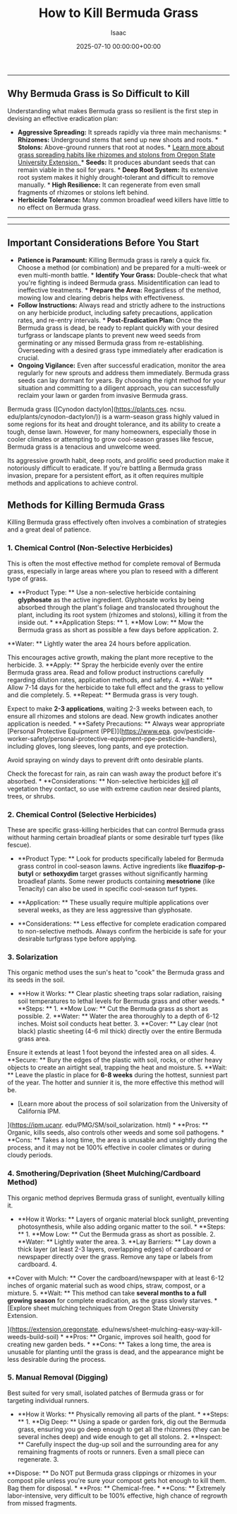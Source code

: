 ﻿---
title: How to Kill Bermuda Grass
description: Bermuda grass Cynodon dactylon is a warm-season grass highly valued in some regions for its heat and drought tolerance, and its ability to create a tough,...
slug: /how-to-kill-bermuda-grass/
date: 2025-07-10 00:00:00+00:00
lastmod: 2025-07-10 00:00:00+03:00
author: Isaac
categories:
- Lawn Care
- Guides
- Home Improvement
tags:
- lawn-care
- kill
- bermuda
layout: post
---
---
## Why Bermuda Grass is So Difficult to Kill
Understanding what makes Bermuda grass so resilient is the first step in devising an effective eradication plan:
* **Aggressive Spreading:** It spreads rapidly via three main mechanisms: * **Rhizomes:** Underground stems that send up new shoots and roots. * **Stolons:** Above-ground runners that root at nodes. * [Learn more about grass spreading habits like rhizomes and stolons from Oregon State University Extension.
](https://extension.oregonstate.edu/gardening/[lawn-care](https://pestpolicy.com/how-to-control-bermuda-grass/)/understanding-grass-spreading-habits) * **Seeds:** It produces abundant seeds that can remain viable in the soil for years. * **Deep Root System:** Its extensive root system makes it highly drought-tolerant and difficult to remove manually. * **High Resilience:** It can regenerate from even small fragments of rhizomes or stolons left behind.
* **Herbicide Tolerance:** Many common broadleaf weed killers have little to no effect on Bermuda grass.
---
---
## Important Considerations Before You Start
* **Patience is Paramount:** Killing Bermuda grass is rarely a quick fix. Choose a method (or combination) and be prepared for a multi-week or even multi-month battle. * **Identify Your Grass:** Double-check that what you're fighting is indeed Bermuda grass. Misidentification can lead to ineffective treatments. * **Prepare the Area:** Regardless of the method, mowing low and clearing debris helps with effectiveness.
* **Follow Instructions:** Always read and strictly adhere to the instructions on any herbicide product, including safety precautions, application rates, and re-entry intervals. * **Post-Eradication Plan:** Once the Bermuda grass is dead, be ready to replant quickly with your desired turfgrass or landscape plants to prevent new weed seeds from germinating or any missed Bermuda grass from re-establishing. Overseeding with a desired grass type immediately after eradication is crucial.
* **Ongoing Vigilance:** Even after successful eradication, monitor the area regularly for new sprouts and address them immediately. Bermuda grass seeds can lay dormant for years.
By choosing the right method for your situation and committing to a diligent approach, you can successfully reclaim your lawn or garden from invasive Bermuda grass.

Bermuda grass ([Cynodon dactylon](https://plants.ces. ncsu. edu/plants/cynodon-dactylon/)) is a warm-season grass highly valued in some regions for its heat and drought tolerance, and its ability to create a tough, dense lawn. However, for many homeowners, especially those in cooler climates or attempting to grow cool-season grasses like fescue, Bermuda grass is a tenacious and unwelcome weed.

Its aggressive growth habit, deep roots, and prolific seed production make it notoriously difficult to eradicate. If you're battling a Bermuda grass invasion, prepare for a persistent effort, as it often requires multiple methods and applications to achieve control.

##  Methods for Killing Bermuda Grass

Killing Bermuda grass effectively often involves a combination of strategies and a great deal of patience.

###  1. Chemical Control (Non-Selective Herbicides)

This is often the most effective method for complete removal of Bermuda grass, especially in large areas where you plan to reseed with a different type of grass.

* **Product Type: ** Use a non-selective herbicide containing **glyphosate** as the active ingredient. Glyphosate works by being absorbed through the plant's foliage and translocated throughout the plant, including its root system (rhizomes and stolons), killing it from the inside out. * **Application Steps: ** 1. **Mow Low: ** Mow the Bermuda grass as short as possible a few days before application. 2.

**Water: ** Lightly water the area 24 hours before application.

This encourages active growth, making the plant more receptive to the herbicide. 3. **Apply: ** Spray the herbicide evenly over the entire Bermuda grass area. Read and follow product instructions carefully regarding dilution rates, application methods, and safety. 4. **Wait: ** Allow 7-14 days for the herbicide to take full effect and the grass to yellow and die completely. 5. **Repeat: ** Bermuda grass is very tough.

Expect to make **2-3 applications**, waiting 2-3 weeks between each, to ensure all rhizomes and stolons are dead. New growth indicates another application is needed. * **Safety Precautions: ** Always wear appropriate [Personal Protective Equipment (PPE)](https://www.epa. gov/pesticide-worker-safety/personal-protective-equipment-ppe-pesticide-handlers), including gloves, long sleeves, long pants, and eye protection.

Avoid spraying on windy days to prevent drift onto desirable plants.

Check the forecast for rain, as rain can wash away the product before it's absorbed. * **Considerations: ** Non-selective herbicides [kill](https://pestpolicy.com/does-the-dryer-kill-fleas/) *all* vegetation they contact, so use with extreme caution near desired plants, trees, or shrubs.

###  2. Chemical Control (Selective Herbicides)

These are specific grass-killing herbicides that can control Bermuda grass without harming certain broadleaf plants or some desirable turf types (like fescue).

* **Product Type: ** Look for products specifically labeled for Bermuda grass control in cool-season lawns. Active ingredients like **fluazifop-p-butyl** or **sethoxydim** target grasses without significantly harming broadleaf plants. Some newer products containing **mesotrione** (like Tenacity) can also be used in specific cool-season turf types.

* **Application: ** These usually require multiple applications over several weeks, as they are less aggressive than glyphosate.

* **Considerations: ** Less effective for complete eradication compared to non-selective methods. Always confirm the herbicide is safe for your desirable turfgrass type before applying.

###  3. Solarization

This organic method uses the sun's heat to "cook" the Bermuda grass and its seeds in the soil.

* **How it Works: ** Clear plastic sheeting traps solar radiation, raising soil temperatures to lethal levels for Bermuda grass and other weeds. * **Steps: ** 1. **Mow Low: ** Cut the Bermuda grass as short as possible. 2. **Water: ** Water the area thoroughly to a depth of 6-12 inches. Moist soil conducts heat better. 3. **Cover: ** Lay clear (not black) plastic sheeting (4-6 mil thick) directly over the entire Bermuda grass area.

Ensure it extends at least 1 foot beyond the infested area on all sides. 4. **Secure: ** Bury the edges of the plastic with soil, rocks, or other heavy objects to create an airtight seal, trapping the heat and moisture. 5. **Wait: ** Leave the plastic in place for **6-8 weeks** during the hottest, sunniest part of the year. The hotter and sunnier it is, the more effective this method will be.

* [Learn more about the process of soil solarization from the University of California IPM.

](https://ipm.ucanr. edu/PMG/SM/soil_solarization. html) * **Pros: ** Organic, kills seeds, also controls other weeds and some soil pathogens. * **Cons: ** Takes a long time, the area is unusable and unsightly during the process, and it may not be 100% effective in cooler climates or during cloudy periods.

###  4. Smothering/Deprivation (Sheet Mulching/Cardboard Method)

This organic method deprives Bermuda grass of sunlight, eventually killing it.

* **How it Works: ** Layers of organic material block sunlight, preventing photosynthesis, while also adding organic matter to the soil. * **Steps: ** 1. **Mow Low: ** Cut the Bermuda grass as short as possible. 2. **Water: ** Lightly water the area. 3. **Lay Barriers: ** Lay down a thick layer (at least 2-3 layers, overlapping edges) of cardboard or newspaper directly over the grass. Remove any tape or labels from cardboard. 4.

**Cover with Mulch: ** Cover the cardboard/newspaper with at least 6-12 inches of organic material such as wood chips, straw, compost, or a mixture. 5. **Wait: ** This method can take **several months to a full growing season** for complete eradication, as the grass slowly starves. * [Explore sheet mulching techniques from Oregon State University Extension.

](https://extension.oregonstate. edu/news/sheet-mulching-easy-way-kill-weeds-build-soil) * **Pros: ** Organic, improves soil health, good for creating new garden beds. * **Cons: ** Takes a long time, the area is unusable for planting until the grass is dead, and the appearance might be less desirable during the process.

###  5. Manual Removal (Digging)

Best suited for very small, isolated patches of Bermuda grass or for targeting individual runners.

* **How it Works: ** Physically removing all parts of the plant. * **Steps: ** 1. **Dig Deep: ** Using a spade or garden fork, dig out the Bermuda grass, ensuring you go deep enough to get all the rhizomes (they can be several inches deep) and wide enough to get all stolons. 2. **Inspect: ** Carefully inspect the dug-up soil and the surrounding area for any remaining fragments of roots or runners. Even a small piece can regenerate. 3.

**Dispose: ** Do NOT put Bermuda grass clippings or rhizomes in your compost pile unless you're sure your compost gets hot enough to kill them. Bag them for disposal. * **Pros: ** Chemical-free. * **Cons: ** Extremely labor-intensive, very difficult to be 100% effective, high chance of regrowth from missed fragments.

